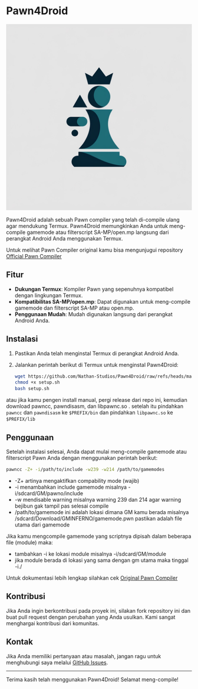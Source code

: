 # Pawn4Droid

![Pawn4Droid Logo](./icon.jpg)

Pawn4Droid adalah sebuah Pawn compiler yang telah di-compile ulang agar mendukung Termux. Pawn4Droid memungkinkan Anda untuk meng-compile gamemode atau filterscript SA-MP/open.mp langsung dari perangkat Android Anda menggunakan Termux.

Untuk melihat Pawn Compiler original kamu bisa mengunjugui repository [Official Pawn Compiler](https://github.com/pawn-lang/compiler)

## Fitur

- **Dukungan Termux**: Kompiler Pawn yang sepenuhnya kompatibel dengan lingkungan Termux.
- **Kompatibilitas SA-MP/open.mp**: Dapat digunakan untuk meng-compile gamemode dan filterscript SA-MP atau open.mp.
- **Penggunaan Mudah**: Mudah digunakan langsung dari perangkat Android Anda.

## Instalasi

1. Pastikan Anda telah menginstal Termux di perangkat Android Anda.
2. Jalankan perintah berikut di Termux untuk menginstal Pawn4Droid:

    ```sh
    wget https://github.com/Nathan-Studios/Pawn4Droid/raw/refs/heads/main/setup.sh
    chmod +x setup.sh
    bash setup.sh
    ```
atau jika kamu pengen install manual, pergi release dari repo ini, kemudian download pawncc, pawndisasm, dan libpawnc.so . setelah itu pindahkan `pawncc` dan `pawndisasm` ke `$PREFIX/bin` dan pindahkan `libpawnc.so` ke `$PREFIX/lib`

## Penggunaan

Setelah instalasi selesai, Anda dapat mulai meng-compile gamemode atau filterscript Pawn Anda dengan menggunakan perintah berikut:

```sh
pawncc -Z+ -i/path/to/include -w239 -w214 /path/to/gamemodes
```

- -Z+ artinya mengaktifkan compability mode (wajib)
- -i menambahkan include gamemode misalnya -i/sdcard/GM/pawno/include
- -w mendisable warning misalnya warning 239 dan 214 agar warning bejibun gak tampil pas selesai compile
- /path/to/gamemode ini adalah lokasi dimana GM kamu berada misalnya /sdcard/Download/GMINFERNO/gamemode.pwn pastikan adalah file utama dari gamemode

Jika kamu mengcompile gamemode yang scriptnya dipisah dalam beberapa file (module) maka:
- tambahkan -i ke lokasi module misalnya -i/sdcard/GM/module
- jika module berada di lokasi yang sama dengan gm utama maka tinggal -i./

Untuk dokumentasi lebih lengkap silahkan cek [Original Pawn Compiler](https://github.com/pawn-lang/compiler)

## Kontribusi

Jika Anda ingin berkontribusi pada proyek ini, silakan fork repository ini dan buat pull request dengan perubahan yang Anda usulkan. Kami sangat menghargai kontribusi dari komunitas.

## Kontak

Jika Anda memiliki pertanyaan atau masalah, jangan ragu untuk menghubungi saya melalui [GitHub Issues](https://github.com/NathanKanaeru/Pawn4Droid/issues).

---

Terima kasih telah menggunakan Pawn4Droid! Selamat meng-compile!
